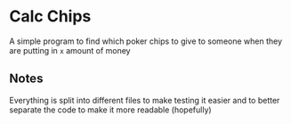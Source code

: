 # Calc Chips

A simple program to find which poker chips to give to someone when they are putting in `x` amount of money

## Notes

Everything is split into different files to make testing it easier and to better separate the code to make it more readable (hopefully)

